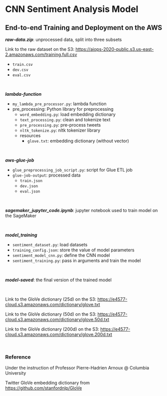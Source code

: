 # CNN Sentiment Analysis Model
## End-to-end Training and Deployment on the AWS

***raw-data.zip***: unprocessed data, split into three subsets

Link to the raw dataset on the S3: https://aiops-2020-public.s3.us-east-2.amazonaws.com/training.full.csv

* `train.csv`
* `dev.csv`
* `eval.csv`

<br>

***lambda-function***
* `my_lambda_pre_processor.py`: lambda function
* pre_processing: Python library for preprocessing
    - `word_embedding.py`: load embedding dictionary
    - `text_processing.py`: clean and tokenize text
    - `pre_processing.py`: pre-process tweets
    - `nltk_tokenize.py`: nltk tokenizer library
    - resources
      - `glove.txt`: embedding dictionary (without vector)
      
<br>

***aws-glue-job***
* `glue_preprocessing_job_script.py`: script for Glue ETL job
* `glue-job-output`: processed data
    * `train.json`
    * `dev.json`
    * `eval.json`

<br>

***sagemaker_jupyter_code.ipynb***: jupyter notebook used to train model on the SageMaker

<br>

***model_training***
* `sentiment_dataset.py`: load datasets
* `training_config.json`: store the value of model parameters
* `sentiment_model_cnn.py`: define the CNN model
* `sentiment_training.py`: pass in arguments and train the model

<br>

***model-saved***: the final version of the trained model

<br>


Link to the GloVe dictionary (25d) on the S3: https://e4577-cloud.s3.amazonaws.com/dictionary/glove.txt 

Link to the GloVe dictionary (50d) on the S3: https://e4577-cloud.s3.amazonaws.com/dictionary/glove.50d.txt 

Link to the GloVe dictionary (200d) on the S3: https://e4577-cloud.s3.amazonaws.com/dictionary/glove.200d.txt 

<br>

### Reference

Under the instruction of Professor Pierre-Hadrien Arnoux @ Columbia University

Twitter GloVe embedding dictionary from https://github.com/stanfordnlp/GloVe
